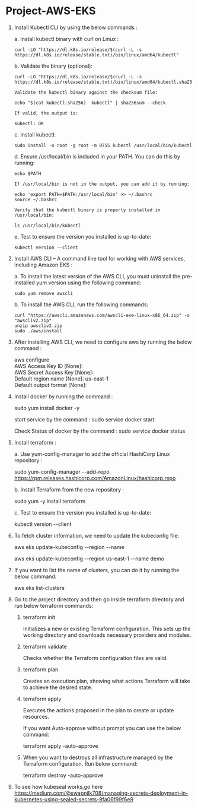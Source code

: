 # Project-AWS-EKS

1. Install Kubectl CLI by using the below commands :

    a. Install kubectl binary with curl on Linux :

       curl -LO "https://dl.k8s.io/release/$(curl -L -s https://dl.k8s.io/release/stable.txt)/bin/linux/amd64/kubectl"

    b. Validate the binary (optional):
       
       curl -LO "https://dl.k8s.io/release/$(curl -L -s https://dl.k8s.io/release/stable.txt)/bin/linux/amd64/kubectl.sha256"
       
       Validate the kubectl binary against the checksum file:
     
       echo "$(cat kubectl.sha256)  kubectl" | sha256sum --check

       If valid, the output is:
       
       kubectl: OK

    c. Install kubectl: 
  
       sudo install -o root -g root -m 0755 kubectl /usr/local/bin/kubectl

    d. Ensure /usr/local/bin is included in your PATH. You can do this by running:

       echo $PATH

       If /usr/local/bin is not in the output, you can add it by running:

       echo 'export PATH=$PATH:/usr/local/bin' >> ~/.bashrc
       source ~/.bashrc

       Verify that the kubectl binary is properly installed in /usr/local/bin:

       ls /usr/local/bin/kubectl

    e. Test to ensure the version you installed is up-to-date:

       kubectl version --client


2. Install AWS CLI – A command line tool for working with AWS services, including Amazon EKS :
   
  
    a. To install the latest version of the AWS CLI, you must uninstall the pre-installed yum version using the following command:

       sudo yum remove awscli

    b. To install the AWS CLI, run the following commands:

       curl "https://awscli.amazonaws.com/awscli-exe-linux-x86_64.zip" -o "awscliv2.zip"
       unzip awscliv2.zip
       sudo ./aws/install

3. After installing AWS CLI, we need to configure aws by running the below command :

      aws configure
      <br>
      AWS Access Key ID [None]:
      <br>
      AWS Secret Access Key [None]:
      <br>
      Default region name [None]: us-east-1
      <br>
      Default output format [None]: 


5. Install docker by running the command :

   sudo yum install docker -y 

   start service by the command : sudo service docker start

   Check Status of docker by the command : sudo service docker status

6. Install terraform :

   a. Use yum-config-manager to add the official HashiCorp Linux repository :

      sudo yum-config-manager --add-repo https://rpm.releases.hashicorp.com/AmazonLinux/hashicorp.repo

   b. Install Terraform from the new repository :

      sudo yum -y install terraform
   
   c. Test to ensure the version you installed is up-to-date:

      kubectl version --client
   
7. To fetch cluster information, we need to update the kubeconfig file:

     aws eks update-kubeconfig --region <region> --name <cluster-name>

     aws eks update-kubeconfig --region us-east-1 --name demo

8. If you want to list the name of clusters, you can do it by running the below command:

     aws eks list-clusters

9. Go to the project directory and then go inside terraform directory and run below terraform commands:

   1. terraform init

        Initializes a new or existing Terraform configuration. This sets up the working directory and downloads necessary providers and modules.
 
   2. terraform validate

        Checks whether the Terraform configuration files are valid.

   3. terraform plan
 
        Creates an execution plan, showing what actions Terraform will take to achieve the desired state.

   4. terraform apply
 
        Executes the actions proposed in the plan to create or update resources.

        If you want Auto-approve without prompt you can use the below command:

        terraform apply -auto-approve

   5. When you want to destroys all infrastructure managed by the Terraform configuration. Run below command:

        terraform destroy -auto-approve


10. To see how kubeseal works,go here https://medium.com/@swapnilk708/managing-secrets-deployment-in-kubernetes-using-sealed-secrets-9fa06f99f6e9


   



